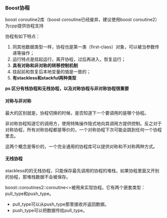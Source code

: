 ### Boost协程

 boost coroutine2库（boost coroutine已经废弃，建议使用boost coroutine2）为cpp提供协程支持 



协程有如下特点：

1. 同其他数据类型一样，协程也是第一类（first-class）对象，可以被当参数传递等操作；
2. 运行特点是挂起运行，离开协程，过后再进入，恢复运行；
3. **具有对称和非对称的转移控制机制**
4. 挂起前和恢复后本地变量的值是一致的；
5. **有stackless和stackful两种类型**

**ps 区分有栈协程和无栈协程，以及对称协程与非对称协程很重要**



#### 对称与非对称

最大的区别就是，协程切换的时候，是否知道下一个要调用的是哪个协程。

非对称协程知道它的调用方，使用特殊操作隐式地向其调用方提供控制。反之对于对称协程，所有对称协程都是等价的，一个对称协程下次可能会跳到任何一个协程里去。

 这两个概念是等价的，一个完全通用的协程库可以提供对称和不对称两种方式。 



#### 无栈协程

stackless的的无栈协程，只能保存最先调用的协程的堆栈，如果协程里面又开别的协程，那堆栈数据不会被保存。



 boost::coroutines2::coroutine<>被用来实现协程。它有两个嵌套类型：pull_type和push_type。

- pull_type可以从push_type那里接收并返回数据。
- push_type可以把数据传给pull_type。 